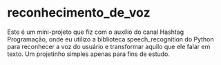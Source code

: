 # reconhecimento_de_voz
Este é um mini-projeto que fiz com o auxílio do canal Hashtag Programação, onde eu utilizo a biblioteca speech_recognition do Python para reconhecer a voz do usuário e transformar aquilo que ele falar em texto. Um projetinho simples apenas para fins de estudo.
